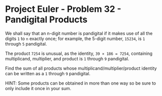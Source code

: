 # Project Euler - Problem 32 - Pandigital Products
We shall say that an n-digit number is pandigital if it makes use of all the digits `1` to `n` exactly once; for example, the 5-digit number, `15234`, is `1` through `5` pandigital.

The product `7254` is unusual, as the identity, `39 × 186 = 7254`, containing multiplicand, multiplier, and product is `1` through `9` pandigital.

Find the sum of all products whose multiplicand/multiplier/product identity can be written as a `1` through `9` pandigital.

HINT: Some products can be obtained in more than one way so be sure to only include it once in your sum.
